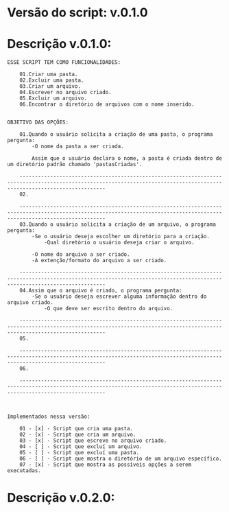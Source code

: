 # Versão do script: v.0.1.0

# Descrição v.0.1.0:

    ESSE SCRIPT TEM COMO FUNCIONALIDADES:
        
        01.Criar uma pasta.
        02.Excluir uma pasta.
        03.Criar um arquivo.
        04.Escrever no arquivo criado.
        05.Excluir um arquivo.
        06.Encontrar o diretório de arquivos com o nome inserido.


    OBJETIVO DAS OPÇÕES:

        01.Quando o usuário solicita a criação de uma pasta, o programa pergunta:
            -O nome da pasta a ser criada.
            
            Assim que o usuário declara o nome, a pasta é criada dentro de um diretório padrão chamado 'pastasCriadas'.
        
        ------------------------------------------------------------------------------------------------------------------------------------------------------------------------
        02.

        ------------------------------------------------------------------------------------------------------------------------------------------------------------------------
        03.Quando o usuário solicita a criação de um arquivo, o programa pergunta:
            -Se o usuário deseja escolher um diretório para a criação.
                -Qual diretório o usuário deseja criar o arquivo.

            -O nome do arquivo a ser criado.
            -A extenção/formato do arquivo a ser criado.
    
        ------------------------------------------------------------------------------------------------------------------------------------------------------------------------
        04.Assim que o arquivo é criado, o programa pergunta:
            -Se o usuário deseja escrever alguma informação dentro do arquivo criado.
                -O que deve ser escrito dentro do arquivo.

        ------------------------------------------------------------------------------------------------------------------------------------------------------------------------
        05.

        ------------------------------------------------------------------------------------------------------------------------------------------------------------------------
        06.

        ------------------------------------------------------------------------------------------------------------------------------------------------------------------------



    Implementados nessa versão:

        01 - [x] - Script que cria uma pasta.
        02 - [x] - Script que cria um arquivo.
        03 - [x] - Script que escreve no arquivo criado.
        04 - [ ] - Script que excluí um arquivo.
        05 - [ ] - Script que excluí uma pasta.
        06 - [ ] - Script que mostra o diretório de um arquivo específico.
        07 - [x] - Script que mostra as possíveis opções a serem executadas.
    

# Descrição v.0.2.0:
